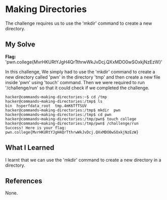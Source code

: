 # Making Directories
The challenge requires us to use the 'mkdir' command to create a new directory.
## My Solve
**Flag:** 'pwn.college{MvrHKURtYJgH4QrTthrwWkJvDcj.QXxMDO0wSOxkjNzEzW}'

In this challenge, We simply had to use the 'mkdir' command to create a new directory called 'pwn' in the directory 'tmp' and then create a new file inside 'pwn' using 'touch' command. Then we were required to run '/challenge/run' so that it could check if we completed the challenge.
```
hacker@commands~making-directories:~$ cd /tmp
hacker@commands~making-directories:/tmp$ ls
bin  hsperfdata_root  tmp.4mK6TfTSUV
hacker@commands~making-directories:/tmp$ mkdir  pwn
hacker@commands~making-directories:/tmp$ cd pwn
hacker@commands~making-directories:/tmp/pwn$ touch college
hacker@commands~making-directories:/tmp/pwn$ /challenge/run
Success! Here is your flag:
pwn.college{MvrHKURtYJgH4QrTthrwWkJvDcj.QXxMDO0wSOxkjNzEzW}
```

## What I Learned
I learnt that we can use the 'mkdir' command to create a new directory in a directory.
## References
None.
